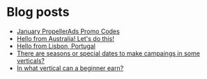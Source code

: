 # Blog posts
<!-- BLOG-POST-LIST:START -->
- [January PropellerAds Promo Codes](https://afflift.com/f/threads/january-propellerads-promo-codes.10169/)
- [Hello from Australia! Let&#39;s do this!](https://afflift.com/f/threads/hello-from-australia-lets-do-this.10167/)
- [Hello from Lisbon, Portugal](https://afflift.com/f/threads/hello-from-lisbon-portugal.10239/)
- [There are seasons or special dates to make campaings in some verticals?](https://afflift.com/f/threads/there-are-seasons-or-special-dates-to-make-campaings-in-some-verticals.9153/)
- [In what vertical can a beginner earn?](https://afflift.com/f/threads/in-what-vertical-can-a-beginner-earn.10266/)
<!-- BLOG-POST-LIST:END -->
